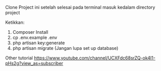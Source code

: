 Clone Project ini setelah selesai pada terminal masuk kedalam directory project

Ketikkan:

1. Composer Install
2. cp .env.example .env
3. php artisan key:generate
4. php artisan migrate (Jangan lupa set up database)


Other tutorial https://www.youtube.com/channel/UCXFdc68srZQ-ok4I1-pHs2g?view_as=subscriber

